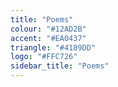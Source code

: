 ```yaml
---
title: "Poems"
colour: "#12AD2B"
accent: "#EA0437"
triangle: "#4189DD"
logo: "#FFC726"
sidebar_title: "Poems"
---
```


